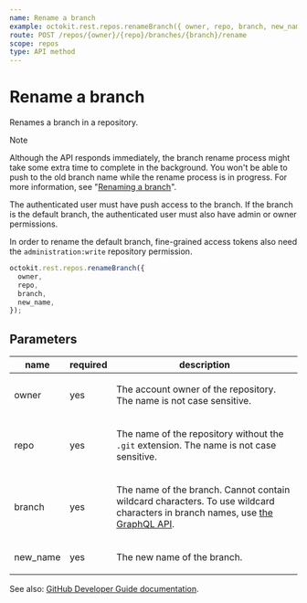 ```yaml
---
name: Rename a branch
example: octokit.rest.repos.renameBranch({ owner, repo, branch, new_name })
route: POST /repos/{owner}/{repo}/branches/{branch}/rename
scope: repos
type: API method
---
```


# Rename a branch

Renames a branch in a repository.

> [!NOTE]
> Although the API responds immediately, the branch rename process might take some extra time to complete in the background. You won't be able to push to the old branch name while the rename process is in progress. For more information, see "[Renaming a branch](https://docs.github.com/github/administering-a-repository/renaming-a-branch)".

The authenticated user must have push access to the branch. If the branch is the default branch, the authenticated user must also have admin or owner permissions.

In order to rename the default branch, fine-grained access tokens also need the `administration:write` repository permission.

```js
octokit.rest.repos.renameBranch({
  owner,
  repo,
  branch,
  new_name,
});
```

## Parameters

<table>
  <thead>
    <tr>
      <th>name</th>
      <th>required</th>
      <th>description</th>
    </tr>
  </thead>
  <tbody>
    <tr><td>owner</td><td>yes</td><td>

The account owner of the repository. The name is not case sensitive.

</td></tr>
<tr><td>repo</td><td>yes</td><td>

The name of the repository without the `.git` extension. The name is not case sensitive.

</td></tr>
<tr><td>branch</td><td>yes</td><td>

The name of the branch. Cannot contain wildcard characters. To use wildcard characters in branch names, use [the GraphQL API](https://docs.github.com/graphql).

</td></tr>
<tr><td>new_name</td><td>yes</td><td>

The new name of the branch.

</td></tr>
  </tbody>
</table>

See also: [GitHub Developer Guide documentation](https://docs.github.com/rest/branches/branches#rename-a-branch).
